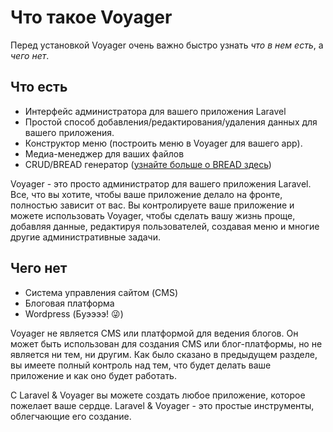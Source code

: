 # Что такое Voyager

Перед установкой Voyager очень важно быстро узнать _что в нем есть_, а _чего нет_.

## Что есть

* Интерфейс администратора для вашего приложения Laravel
* Простой способ добавления/редактирования/удаления данных для вашего приложения.
* Конструктор меню \(построить меню в Voyager для вашего app\).
* Медиа-менеджер для ваших файлов
* CRUD/BREAD генератор \([узнайте больше о BREAD здесь](../bread/introduction.md)\)

Voyager - это просто администратор для вашего приложения Laravel. Все, что вы хотите, чтобы ваше приложение делало на фронте, полностью зависит от вас. Вы контролируете ваше приложение и можете использовать Voyager, чтобы сделать вашу жизнь проще, добавляя данные, редактируя пользователей, создавая меню и многие другие административные задачи.

## Чего нет

* Система управления сайтом \(CMS\)
* Блоговая платформа
* Wordpress \(Буээээ! 😜\)

Voyager не является CMS или платформой для ведения блогов. Он может быть использован для создания CMS или блог-платформы, но не является ни тем, ни другим. Как было сказано в предыдущем разделе, вы имеете полный контроль над тем, что будет делать ваше приложение и как оно будет работать.

С Laravel & Voyager вы можете создать любое приложение, которое пожелает ваше сердце. Laravel & Voyager - это простые инструменты, облегчающие его создание.

